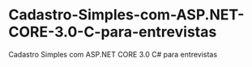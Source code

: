 # Cadastro-Simples-com-ASP.NET-CORE-3.0-C-para-entrevistas
Cadastro Simples com ASP.NET CORE 3.0 C# para entrevistas
